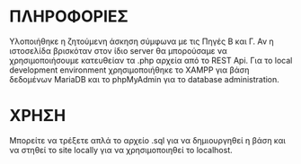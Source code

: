 # ΠΛΗΡΟΦΟΡΙΕΣ
Υλοποιήθηκε η ζητούμενη άσκηση σύμφωνα με τις Πηγές Β και Γ. Αν η ιστοσελίδα βρισκόταν στον ίδιο server θα μπορούσαμε να χρησιμοποιήσουμε κατευθείαν τα .php αρχεία από το REST Api.
Για το local development environment χρησιμοποιήθηκε το XAMPP για βάση δεδομένων MariaDB και το phpMyAdmin για το database administration.

# ΧΡΗΣΗ
Μπορείτε να τρέξετε απλά το αρχείο .sql για να δημιουργηθεί η βάση και να στηθεί το site locally για να χρησιμοποιηθεί το localhost.

